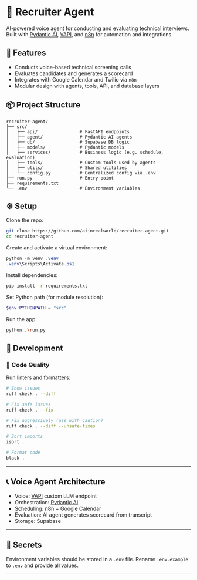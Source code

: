 # 🤖 Recruiter Agent

AI-powered voice agent for conducting and evaluating technical interviews.  
Built with [Pydantic AI](https://github.com/pydantic/ai), [VAPI](https://vapi.ai), and [n8n](https://n8n.io) for automation and integrations.

## 🧰 Features

- Conducts voice-based technical screening calls
- Evaluates candidates and generates a scorecard
- Integrates with Google Calendar and Twilio via `n8n`
- Modular design with agents, tools, API, and database layers

## 📦 Project Structure

```
recruiter-agent/
├── src/
│   ├── api/                # FastAPI endpoints
│   ├── agent/              # Pydantic AI agents
│   ├── db/                 # Supabase DB logic
│   ├── models/             # Pydantic models
│   ├── services/           # Business logic (e.g. schedule, evaluation)
│   ├── tools/              # Custom tools used by agents
│   ├── utils/              # Shared utilities
│   └── config.py           # Centralized config via .env
├── run.py                  # Entry point
├── requirements.txt
└── .env                    # Environment variables
```

## ⚙️ Setup

Clone the repo:

```bash
git clone https://github.com/aiinrealworld/recruiter-agent.git
cd recruiter-agent
```

Create and activate a virtual environment:

```powershell
python -m venv .venv
.venv\Scripts\Activate.ps1
```

Install dependencies:

```bash
pip install -r requirements.txt
```

Set Python path (for module resolution):

```powershell
$env:PYTHONPATH = "src"
```

Run the app:

```bash
python .\run.py
```

## 🧪 Development

### 🧹 Code Quality

Run linters and formatters:

```bash
# Show issues
ruff check . --diff

# Fix safe issues
ruff check . --fix

# Fix aggressively (use with caution)
ruff check . --diff --unsafe-fixes

# Sort imports
isort .

# Format code
black .
```

---

## 📞 Voice Agent Architecture

- Voice: [VAPI](https://vapi.ai) custom LLM endpoint
- Orchestration: [Pydantic AI](https://github.com/pydantic/ai)
- Scheduling: n8n + Google Calendar
- Evaluation: AI agent generates scorecard from transcript
- Storage: Supabase

---

## 🔐 Secrets

Environment variables should be stored in a `.env` file. Rename `.env.example` to `.env` and provide all values.

---

